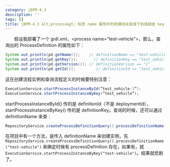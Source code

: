 ```yaml
---
category: jBPM-4.3
description: ''
tags: []
title: jBPM-4.3 &lt;process&gt; 标签 name 属性中的短横线会变成下划线赋给 key 属性
---
```


　　假设我部署了一个 jpdl.xml，&lt;process name="test-vehicle"&gt;，那么，查询出的 ProcessDefinition 的属性如下：

```java
System.out.println(pd.getName());    // definitionName == "test-vehicle"  
System.out.println(pd.getKey());       // definitionKey == "test_vehicle"  
System.out.println(pd.getVersion()); // definitionVersion == "1"  
System.out.println(pd.getId());         // definitionId == "test_vehicle-1" 
```

这在创建流程实例和查询流程定义的时候要特别注意：

```java
ExecutionService.startProcessInstanceById(“test_vehicle-1”);  
ExecutionService.startProcessInstanceByKey(“test_vehicle”);  
```

startProcessInstanceById() 传的是 definitionId（不是 deploymentId），startProcessInstanceByKey() 传的是 definitionKey。查询的时候，还可以通过 definitionName 来查：

```java
RepositoryService.createProcessDefinitionQuery().processDefinitionName("test-vehicle"); 
```

在项目中有一个方法，是传入 definitionName 来创建实例，先 `RepositoryService.createProcessDefinitionQuery().processDefinitionName("test-vehicle")` 来确定时候有 processDefinition 存在，如果有，就 `ExecutionService.startProcessInstanceByKey("test-vehicle")`。结果就悲剧了。
